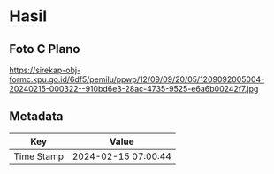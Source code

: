 # Hasil

## Foto C Plano

https://sirekap-obj-formc.kpu.go.id/6df5/pemilu/ppwp/12/09/09/20/05/1209092005004-20240215-000322--910bd6e3-28ac-4735-9525-e6a6b00242f7.jpg


## Metadata

| Key        | Value               |
| ---------- | ------------------- |
| Time Stamp | 2024-02-15 07:00:44 |



